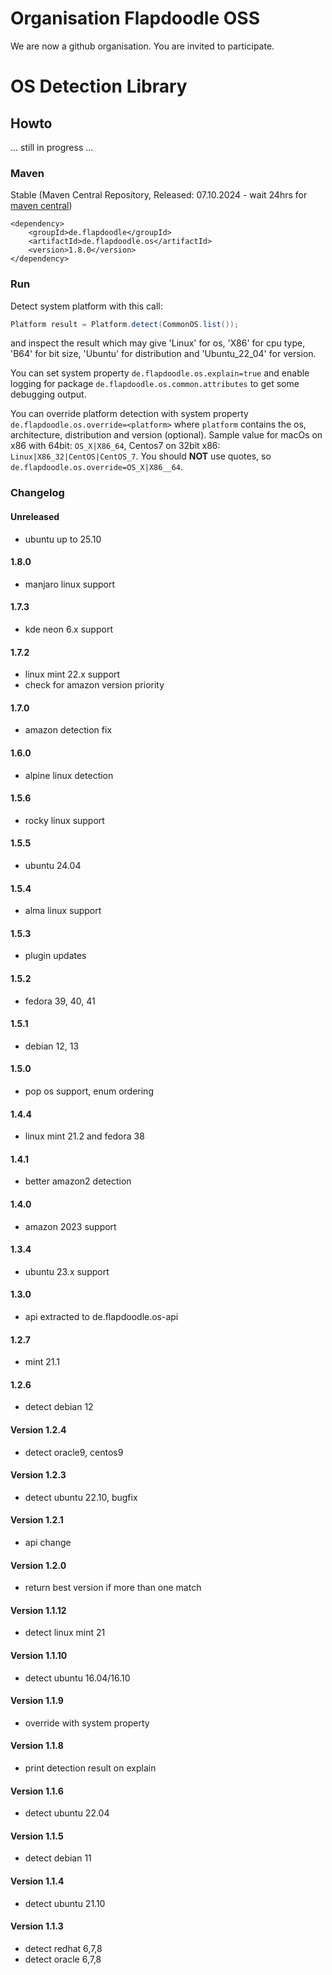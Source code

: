 # Organisation Flapdoodle OSS

We are now a github organisation. You are invited to participate.


# OS Detection Library

## Howto

... still in progress ...

### Maven

Stable (Maven Central Repository, Released: 07.10.2024 - wait 24hrs for [maven central](http://repo1.maven.org/maven2/de/flapdoodle/de.flapdoodle.os/maven-metadata.xml))

	<dependency>
		<groupId>de.flapdoodle</groupId>
		<artifactId>de.flapdoodle.os</artifactId>
		<version>1.8.0</version>
	</dependency>

### Run

Detect system platform with this call:
                
```java
Platform result = Platform.detect(CommonOS.list());
```

and inspect the result which may give 'Linux' for os, 'X86' for cpu type,
'B64' for bit size, 'Ubuntu' for 
distribution and 'Ubuntu_22_04' for version.

You can set system property `de.flapdoodle.os.explain=true` and enable logging for
package `de.flapdoodle.os.common.attributes` to get some debugging output.

You can override platform detection with system property `de.flapdoodle.os.override=<platform>` where
`platform` contains the os, architecture, distribution and version (optional).
Sample value for macOs on x86 with 64bit: `OS_X|X86_64`, Centos7 on 32bit x86: `Linux|X86_32|CentOS|CentOS_7`.
You should **NOT** use quotes, so `de.flapdoodle.os.override=OS_X|X86__64`.

### Changelog

#### Unreleased

- ubuntu up to 25.10

#### 1.8.0

- manjaro linux support

#### 1.7.3

- kde neon 6.x support

#### 1.7.2

- linux mint 22.x support
- check for amazon version priority

#### 1.7.0

- amazon detection fix

#### 1.6.0

- alpine linux detection

#### 1.5.6

- rocky linux support

#### 1.5.5

- ubuntu 24.04

#### 1.5.4

- alma linux support

#### 1.5.3

- plugin updates

#### 1.5.2

- fedora 39, 40, 41

#### 1.5.1

- debian 12, 13

#### 1.5.0

- pop os support, enum ordering

#### 1.4.4

- linux mint 21.2 and fedora 38

#### 1.4.1

- better amazon2 detection

#### 1.4.0

- amazon 2023 support

#### 1.3.4

- ubuntu 23.x support

#### 1.3.0

- api extracted to de.flapdoodle.os-api

#### 1.2.7

- mint 21.1

#### 1.2.6

- detect debian 12

#### Version 1.2.4

- detect oracle9, centos9

#### Version 1.2.3

- detect ubuntu 22.10, bugfix 

#### Version 1.2.1

- api change

#### Version 1.2.0

- return best version if more than one match

#### Version 1.1.12

- detect linux mint 21

#### Version 1.1.10

- detect ubuntu 16.04/16.10

#### Version 1.1.9

- override with system property

#### Version 1.1.8

- print detection result on explain

#### Version 1.1.6

- detect ubuntu 22.04

#### Version 1.1.5

- detect debian 11

#### Version 1.1.4

- detect ubuntu 21.10

#### Version 1.1.3

- detect redhat 6,7,8
- detect oracle 6,7,8

